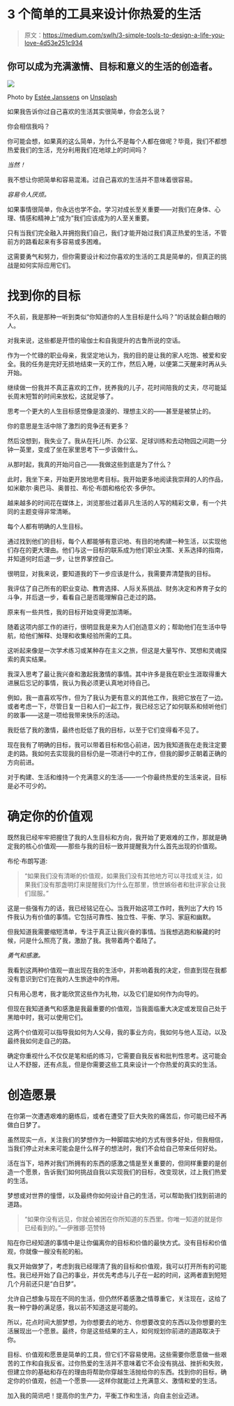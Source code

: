 # 3 个简单的工具来设计你热爱的生活

> 原文：<https://medium.com/swlh/3-simple-tools-to-design-a-life-you-love-4d53e251c934>

## 你可以成为充满激情、目标和意义的生活的创造者。

![](img/5b01dd16c65c6f1f5ce33dd176d3380f.png)

Photo by [Estée Janssens](https://unsplash.com/@esteejanssens?utm_source=medium&utm_medium=referral) on [Unsplash](https://unsplash.com?utm_source=medium&utm_medium=referral)

如果我告诉你过自己喜欢的生活其实很简单，你会怎么说？

你会相信我吗？

你可能会想，如果真的这么简单，为什么不是每个人都在做呢？毕竟，我们不都想热爱我们的生活，充分利用我们在地球上的时间吗？

*当然！*

我不想让你把简单和容易混淆。过自己喜欢的生活并不意味着很容易。

*容易令人厌烦。*

如果事情很简单，你永远也学不会。学习对成长至关重要——对我们在身体、心理、情感和精神上“成为”我们应该成为的人至关重要。

只有当我们完全融入并拥抱我们自己，我们才能开始过我们真正热爱的生活，不管前方的路看起来有多容易或多困难。

这需要勇气和努力，但你需要设计和过你喜欢的生活的工具是简单的，但真正的挑战是如何实际应用它们。

# 找到你的目标

不久前，我是那种一听到类似“你知道你的人生目标是什么吗？”的话就会翻白眼的人。

对我来说，这些都是开悟的瑜伽士和自我提升的古鲁所说的空话。

作为一个忙碌的职业母亲，我坚定地认为，我的目的是让我的家人吃饱、被爱和安全。我的任务是完好无损地结束一天的工作，然后入睡，以便第二天醒来时再从头开始。

继续做一份我并不真正喜欢的工作，抚养我的儿子，花时间陪我的丈夫，尽可能延长周末短暂的时间来放松，这就足够了。

思考一个更大的人生目标感觉像是浪漫的、理想主义的——甚至是被禁止的。

你的意思是生活中除了激烈的竞争还有更多？

然后没想到，我失业了。我从在托儿所、办公室、足球训练和去动物园之间跑一分钟一英里，变成了坐在家里思考下一步该做什么。

从那时起，我真的开始问自己——我做这些到底是为了什么？

此时，我坐下来，开始更开放地思考目标。我开始更多地阅读我崇拜的人的作品，如米歇尔·奥巴马、奥普拉、布伦·布朗和格伦农·多伊尔。

越来越多的时间花在媒体上，浏览那些过着非凡生活的人写的精彩文章，有一个共同的主题变得非常清晰。

每个人都有明确的人生目标。

通过找到他们的目标，每个人都能够有意识地、有目的地构建一种生活，以实现他们存在的更大理由。他们与这一目标的联系成为他们职业决策、关系选择的指南，并知道何时后退一步，让世界掌控自己。

很明显，对我来说，要知道我的下一步应该是什么，我需要弄清楚我的目标。

我评估了自己所有的职业变动、教育选择、人际关系挑战、财务决定和养育子女的斗争，并后退一步，看看自己是否能理解自己走过的路。

原来有一些共性，我的目标开始变得更加清晰。

随着这项内部工作的进行，很明显我是来为人们创造意义的；帮助他们在生活中导航，给他们解释、处理和收集经验所需的工具。

这听起来像是一次学术练习或某种存在主义之旅，但这是大量写作、冥想和灵魂探索的真实结果。

我深入思考了最让我兴奋和激起我激情的事情。其中许多是我在职业生涯取得重大进展后忘记的事情，我认为我必须更认真地对待自己。

例如，我一直喜欢写作，但为了我认为更有意义的其他工作，我把它放在了一边。或者考虑一下，尽管日复一日和人们一起工作，我已经忘记了如何联系和倾听他们的故事——这是一项给我带来快乐的活动。

我贬低了我的激情，最终也贬低了我的目标，以至于它们变得看不见了。

现在我有了明确的目标，我可以带着目标和信心前进，因为我知道我在走我注定要走的路。我如何去实现我的目标仍是一项进行中的工作，但我的脚步正朝着正确的方向前进。

对于构建、生活和维持一个充满意义的生活——一个你最终热爱的生活来说，目标是必不可少的。

# 确定你的价值观

既然我已经牢牢把握住了我的人生目标和方向，我开始了更艰难的工作，那就是确定我的核心价值观——那些与我的目标一致并提醒我为什么首先出现的价值观。

布伦·布朗写道:

> “如果我们没有清晰的价值观，如果我们没有其他地方可以寻找或关注，如果我们没有那盏明灯来提醒我们为什么在那里，愤世嫉俗者和批评家会让我们屈服。”

这是一些强有力的话，我已经铭记在心。当我开始这项工作时，我列出了大约 15 件我认为有价值的事情。它包括可靠性、独立性、平衡、学习、家庭和幽默。

但我知道我需要缩短清单，专注于真正让我兴奋的事情。当我想逃跑和躲藏的时候，问是什么照亮了我，激励了我。我带着两个着陆了。

*勇气和感激。*

我看到这两种价值观一直出现在我的生活中，并影响着我的决定，但直到现在我都没有意识到它们在我的人生旅途中的作用。

只有用心思考，我才能欣赏这些作为礼物，以及它们是如何作为向导的。

但现在我知道勇气和感激是我最重要的价值观，当我面临重大决定或发现自己处于黑暗中时，我可以使用它们。

这两个价值观可以指导我如何为人父母，我的事业方向，我如何与他人互动，以及最终我如何走自己的路。

确定你重视什么不仅仅是笔和纸的练习，它需要自我反省和批判性思考。这可能会让人不舒服，还有点乱，但是你需要这些工具来设计一个你热爱的真实的生活。

# 创造愿景

在你第一次遭遇艰难的磨练后，或者在遭受了巨大失败的痛苦后，你可能已经不再做白日梦了。

虽然现实一点，关注我们的梦想作为一种脚踏实地的方式有很多好处，但我相信，当我们停止对未来可能会是什么样子的想法时，我们不会给自己带来任何好处。

活在当下，培养对我们所拥有的东西的感激之情是至关重要的，但同样重要的是创造一个愿景，告诉我们如何挑战自我以实现我们的目标，改变现状，过上我们热爱的生活。

梦想或对世界的憧憬，以及最终你如何设计自己的生活，可以帮助我们找到前进的道路。

> “如果你没有远见，你就会被困在你所知道的东西里。你唯一知道的就是你已经看到的。”—伊雅娜·范赞特

陷在你已经知道的事情中是让你偏离你的目标和价值的最快方式。没有目标和价值观，你就像一艘没有舵的船。

我又开始做梦了，考虑到我已经理清了我的目标和价值观，我可以打开所有的可能性。我已经开始了自己的事业，并优先考虑与儿子在一起的时间，这两者直到短短几个月前还只是“白日梦”。

允许自己想象与现在不同的生活，但仍然怀着感激之情尊重它，关注现在，这给了我一种宁静的满足感，我以前不知道这是可能的。

所以，花点时间大胆梦想，为你想要去的地方、你想要改变的东西以及你想要的生活展现出一个愿景。最终，你是这些结果的主人，如何规划你前进的道路取决于你。

目标、价值观和愿景是简单的工具，但它们不容易使用。这些需要你愿意做一些艰苦的工作和自我反省。过你热爱的生活并不意味着它不会没有挑战、挫折和失败，但建立你的基础和存在的理由将帮助你穿越生活抛给你的东西。找到你的目标，确定你的价值观，创造一个愿景——这样你就能过上充满意义、激情和爱的生活。

加入我的简讯吧！提高你的生产力，平衡工作和生活，向自主创业迈进。